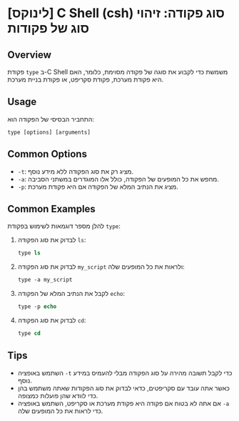 # [לינוקס] C Shell (csh) סוג פקודה: זיהוי סוג של פקודות

## Overview
פקודת `type` ב-C Shell משמשת כדי לקבוע את סוגה של פקודה מסוימת, כלומר, האם היא פקודת מערכת, פקודת סקריפט, או פקודת בניית מערכת.

## Usage
התחביר הבסיסי של הפקודה הוא:

```
type [options] [arguments]
```

## Common Options
- `-t`: מציג רק את סוג הפקודה ללא מידע נוסף.
- `-a`: מחפש את כל המופעים של הפקודה, כולל אלו המוגדרים במשתני הסביבה.
- `-p`: מציג את הנתיב המלא של הפקודה אם היא פקודת מערכת.

## Common Examples
להלן מספר דוגמאות לשימוש בפקודת `type`:

1. לבדוק את סוג הפקודה `ls`:
   ```csh
   type ls
   ```

2. לבדוק את סוג הפקודה `my_script` ולראות את כל המופעים שלה:
   ```csh
   type -a my_script
   ```

3. לקבל את הנתיב המלא של הפקודה `echo`:
   ```csh
   type -p echo
   ```

4. לבדוק את סוג הפקודה `cd`:
   ```csh
   type cd
   ```

## Tips
- השתמש באופציה `-t` כדי לקבל תשובה מהירה על סוג הפקודה מבלי להעמיס במידע נוסף.
- כאשר אתה עובד עם סקריפטים, כדאי לבדוק את סוג הפקודות שאתה משתמש בהן כדי לוודא שהן פועלות כמצופה.
- אם אתה לא בטוח אם פקודה היא פקודת מערכת או סקריפט, השתמש באופציה `-a` כדי לראות את כל המופעים שלה.